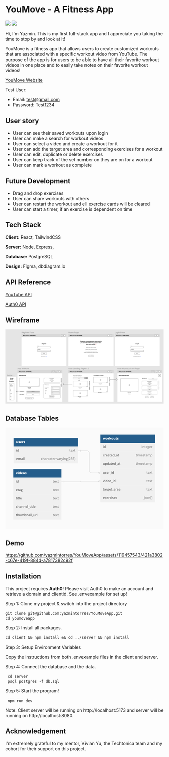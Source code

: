 # YouMove - A Fitness App
[<img src="https://img.shields.io/github/issues-pr-closed/yazmintorres/youmoveapp?style=for-the-badge" />](https://github.com/yazmintorres/YouMoveApp/pulls?q=is%3Apr+is%3Aclosed) [<img src="https://img.shields.io/badge/LinkedIn-0077B5?style=for-the-badge&logo=linkedin&logoColor=white" />](https://www.linkedin.com/in/yazminmtorres/)

Hi, I'm Yazmin. This is my first full-stack app and I appreciate you taking the time to stop by and look at it!

YouMove is a fitness app that allows users to create customized workouts that are associated with a specific workout video from YouTube. The purpose of the app is for users to be able to have all their favorite workout videos in one place and to easily take notes on their favorite workout videos!

[YouMove Website](https://server-mxft.onrender.com/)

Test User: 
- Email: test@gmail.com
- Password: Test1234

## User story 
- User can see their saved workouts upon login 
- User can make a search for workout videos 
- User can select a video and create a workout for it 
- User can add the target area and corresponding exercises for a workout
- User can edit, duplicate or delete exercises
- User can keep track of the set number on they are on for a workout
- User can mark a workout as complete

## Future Development 
- Drag and drop exercises 
- User can share workouts with others 
- User can restart the workout and ell exercise cards will be cleared
- User can start a timer, if an exercise is dependent on time


## Tech Stack

**Client:** React, TailwindCSS

**Server:** Node, Express, 

**Database:** PostgreSQL

**Design:** Figma, dbdiagram.io

## API Reference

[YouTube API](https://developers.google.com/youtube/v3)

[Auth0 API](https://auth0.com/docs/api)

## Wireframe 

![Wireframe](images/wireframe.png)

## Database Tables

![Tables](images/DBSchema.png)

## Demo 
https://github.com/yazmintorres/YouMoveApp/assets/119457543/421a3802-c67e-419f-884d-a7817382c92f

## Installation

This project requires **Auth0**! Please visit Auth0 to make an account and retrieve a domain and clientid. See .envexample for set up!

Step 1: Clone my project & switch into the project directory 

  ```
  git clone git@github.com:yazmintorres/YouMoveApp.git
  cd youmoveapp
```

Step 2: Install all packages.

  ```
  cd client && npm install && cd ../server && npm install
```

Step 3: Setup Environment Variables

Copy the instructions from both .envexample files in the client and server.

Step 4: Connect the database and the data.

  ```
   cd server
   psql postgres -f db.sql
```

Step 5: Start the program!

  ```
   npm run dev
```

Note: Client server will be running on http://localhost:5173 and server will be running on http://localhost:8080.

## Acknowledgement

I'm extremely grateful to my mentor, Vivian Yu, the Techtonica team and my cohort for their support on this project.

